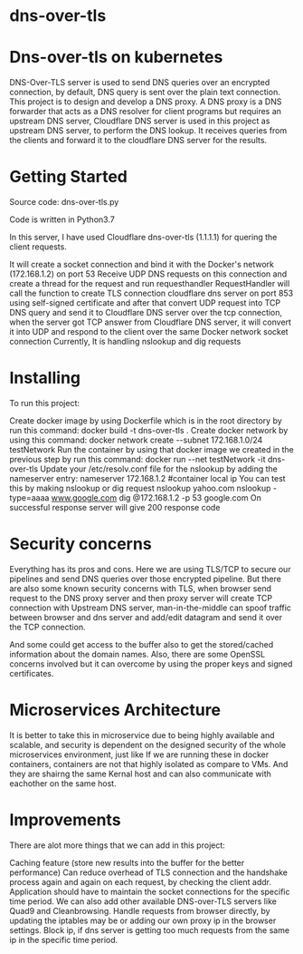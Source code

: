 # dns-over-tls
**Dns-over-tls on kubernetes**
====================================
DNS-Over-TLS server is used to send DNS queries over an encrypted connection, by default, DNS query is sent over the plain text connection. This project is to design and develop a DNS proxy. A DNS proxy is a DNS forwarder that acts as a DNS resolver for client programs but requires an upstream DNS server, Cloudflare DNS server is used in this project as upstream DNS server, to perform the DNS lookup. It receives queries from the clients and forward it to the cloudflare DNS server for the results.

**Getting Started**
====================================
Source code: dns-over-tls.py

Code is written in Python3.7

In this server, I have used Cloudflare dns-over-tls (1.1.1.1) for quering the client requests.

It will create a socket connection and bind it with the Docker's network (172.168.1.2) on port 53
Receive UDP DNS requests on this connection and create a thread for the request and run requesthandler
RequestHandler will call the function to create TLS connection cloudflare dns server on port 853 using self-signed certificate and after that convert UDP request into TCP DNS query and send it to Cloudflare DNS server over the tcp connection, when the server got TCP answer from Cloudflare DNS server, it will convert it into UDP and respond to the client over the same Docker network socket connection
Currently, It is handling nslookup and dig requests

**Installing**
================================================
To run this project:

Create docker image by using Dockerfile which is in the root directory by run this command:
docker build -t dns-over-tls .
Create docker network by using this command:
docker network create --subnet 172.168.1.0/24 testNetwork
Run the container by using that docker image we created in the previous step by run this command:
docker run --net testNetwork -it dns-over-tls
Update your /etc/resolv.conf file for the nslookup by adding the nameserver entry:
nameserver 172.168.1.2 #container local ip
You can test this by making nslookup or dig request
nslookup yahoo.com
nslookup -type=aaaa www.google.com
dig @172.168.1.2 -p 53 google.com
On successful response server will give 200 response code

**Security concerns**
==================================
Everything has its pros and cons. Here we are using TLS/TCP to secure our pipelines and send DNS queries over those encrypted pipeline. But there are also some known security concerns with TLS, when browser send request to the DNS proxy server and then proxy server will create TCP connection with Upstream DNS server, man-in-the-middle can spoof traffic between browser and dns server and add/edit datagram and send it over the TCP connection.

And some could get access to the buffer also to get the stored/cached information about the domain names. Also, there are some OpenSSL concerns involved but it can overcome by using the proper keys and signed certificates.

**Microservices Architecture**
====================================
It is better to take this in microservice due to being highly available and scalable, and security is dependent on the designed security of the whole microservices environment, just like If we are running these in docker containers, containers are not that highly isolated as compare to VMs. And they are shairng the same Kernal host and can also communicate with eachother on the same host.

**Improvements**
=======================================
There are alot more things that we can add in this project:

Caching feature (store new results into the buffer for the better performance)
Can reduce overhead of TLS connection and the handshake process again and again on each request, by checking the client addr. Application should have to maintain the socket connections for the specific time period.
We can also add other available DNS-over-TLS servers like Quad9 and Cleanbrowsing.
Handle requests from browser directly, by updating the iptables may be or adding our own proxy ip in the browser settings.
Block ip, if dns server is getting too much requests from the same ip in the specific time period.
